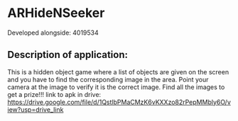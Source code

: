 # ARHideNSeeker
Developed alongside: 4019534

## Description of application:
This is a hidden object game where a list of objects are given on the screen and you have to find the corresponding image in the area. Point your camera at the image to verify it is the correct image. Find all the images to get a prize!!!
link to apk in drive: https://drive.google.com/file/d/1QstlbPMaCMzK6vKXXzo82rPepMMbly6O/view?usp=drive_link 


